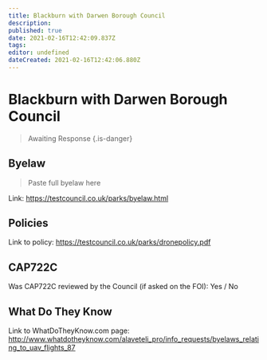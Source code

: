```yaml
---
title: Blackburn with Darwen Borough Council
description: 
published: true
date: 2021-02-16T12:42:09.837Z
tags: 
editor: undefined
dateCreated: 2021-02-16T12:42:06.880Z
---
```


# Blackburn with Darwen Borough Council
>  Awaiting Response
> {.is-danger}

## Byelaw
> Paste full byelaw here

Link:
https://testcouncil.co.uk/parks/byelaw.html

## Policies
Link to policy:
https://testcouncil.co.uk/parks/dronepolicy.pdf

## CAP722C

Was CAP722C reviewed by the Council (if asked on the FOI): Yes / No

## What Do They Know

Link to WhatDoTheyKnow.com page:
http://www.whatdotheyknow.com/alaveteli_pro/info_requests/byelaws_relating_to_uav_flights_87

